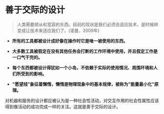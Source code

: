 # 善于交际的设计

>  人类需要顺从和宽容的东西。目前的现状是我们必须去适应技术，是时候转变成让技术来适应我们了。(诺曼，2009年)

- **所有的工具都被设计成好像在操作时它是唯一被使用的东西。**

- **大多数工具被假定在没有其他任务会打断的工作环境中使用，并且假定工作是一口气干完的。**
- **每个东西都被设计得犹如一个小岛，不依赖于实际的使用情况、周围环境和人们所受到的影响。**
- **"愿望线"象征着懒惰，懒惰是物理现象中的基本规律，被称为"能量最小化"原理。**

对机器和服务的设计都应被认为是一种社会性活动，对交互作用的社会性属性应该得到像活动的成功完成一样的关注。这就是善于交际的设计。

